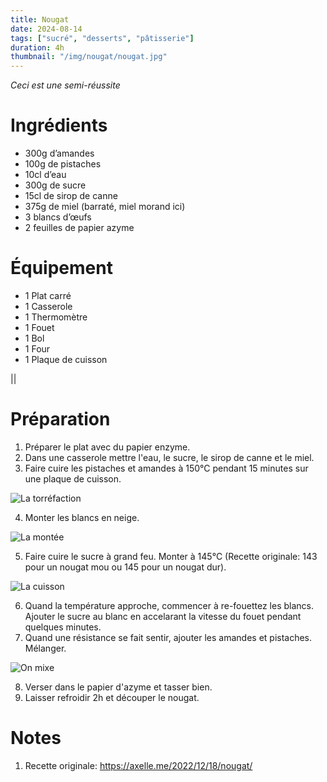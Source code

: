 ```yaml
---
title: Nougat
date: 2024-08-14
tags: ["sucré", "desserts", "pâtisserie"]
duration: 4h
thumbnail: "/img/nougat/nougat.jpg"
---
```


*Ceci est une semi-réussite*

# Ingrédients

+ 300g d’amandes
+ 100g de pistaches
+ 10cl d’eau
+ 300g de sucre
+ 15cl de sirop de canne
+ 375g de miel (barraté, miel morand ici)
+ 3 blancs d’œufs
+ 2 feuilles de papier azyme

# Équipement

+ 1 Plat carré
+ 1 Casserole
+ 1 Thermomètre
+ 1 Fouet
+ 1 Bol
+ 1 Four
+ 1 Plaque de cuisson

||

# Préparation

1. Préparer le plat avec du papier enzyme.
2. Dans une casserole mettre l'eau, le sucre, le sirop de canne et le miel.
3. Faire cuire les pistaches et amandes à 150°C pendant 15 minutes sur une plaque de cuisson.

![La torréfaction](/img/nougat/nougat-step-3.jpg)

4. Monter les blancs en neige.

![La montée](/img/nougat/nougat-step-4.jpg)


5. Faire cuire le sucre à grand feu. Monter à 145°C (Recette originale: 143 pour un nougat mou ou 145 pour un nougat dur).

![La cuisson](/img/nougat/nougat-step-5.jpg)

6. Quand la température approche, commencer à re-fouettez les blancs. Ajouter le sucre au blanc en accelarant la vitesse du fouet pendant quelques minutes.
7. Quand une résistance se fait sentir, ajouter les amandes et pistaches. Mélanger.

![On mixe](/img/nougat/nougat-step-7.jpg)

8. Verser dans le papier d'azyme et tasser bien.
9. Laisser refroidir 2h et découper le nougat.




# Notes

1. Recette originale: https://axelle.me/2022/12/18/nougat/